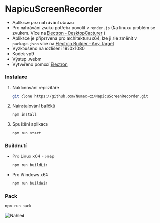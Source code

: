 # NapicuScreenRecorder
* Aplikace pro nahrávání obrazu
* Pro nahrávání zvuku potřeba povolit v `render.js` (Na linuxu problém se zvukem. Více na [Electron - DesktopCapturer](https://www.electronjs.org/docs/api/desktop-capturer) )
* Aplikace je připravena pro architekturu x64, lze ji ale změnit v `package.json` více na [Electron Builder - Any Target](https://www.electron.build/configuration/linux)
* Vyzkoušeno na rozlišení 1920x1080
* Kodek vp9
* Výstup .webm
* Vytvořeno pomocí [Electron](https://www.electronjs.org/)


### Instalace
1. Naklonování repozitáře
   ```sh
   git clone https://github.com/Numax-cz/NapicuScreenRecorder.git
   ```
2. Nainstalování balíčků
   ```sh
   npm install
   ```
3. Spuštění aplikace
    ```sh
    npm run start
    ```

### Buildnutí
* Pro Linux x64 - snap
   ```sh
   npm run buildLin
   ```
* Pro Windows x64
   ```sh
   npm run buildWin
   ```
### Pack
   ```sh
   npm run pack
   ```

![Nahled](https://github.com/Numax-cz/NapicuScreenRecorder/img/Sreen.png)